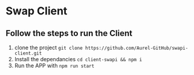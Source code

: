 # Swap Client

## Follow the steps to run the Client

1.  clone the project `git clone https://github.com/Aurel-GitHub/swapi-client.git`
2.  Install the dependancies `cd client-swapi && npm i`
3.  Run the APP with `npm run start`<br>
